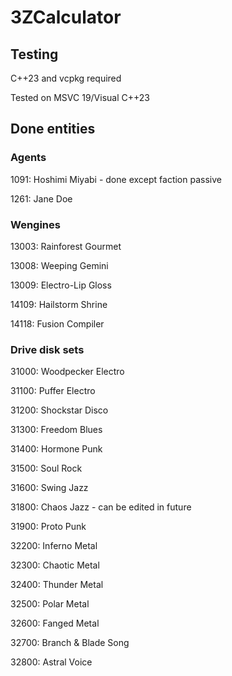 # 3ZCalculator

## Testing

C++23 and vcpkg required

Tested on MSVC 19/Visual C++23

## Done entities

### Agents

1091: Hoshimi Miyabi - done except faction passive

1261: Jane Doe

### Wengines

13003: Rainforest Gourmet

13008: Weeping Gemini

13009: Electro-Lip Gloss

14109: Hailstorm Shrine

14118: Fusion Compiler

### Drive disk sets

31000: Woodpecker Electro

31100: Puffer Electro

31200: Shockstar Disco

31300: Freedom Blues

31400: Hormone Punk

31500: Soul Rock

31600: Swing Jazz

31800: Chaos Jazz - can be edited in future

31900: Proto Punk

32200: Inferno Metal

32300: Chaotic Metal

32400: Thunder Metal

32500: Polar Metal

32600: Fanged Metal

32700: Branch & Blade Song

32800: Astral Voice
